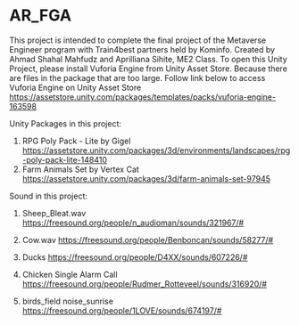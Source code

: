 # AR_FGA

This project is intended to complete the final project of the Metaverse Engineer program with Train4best partners held by Kominfo. Created by Ahmad Shahal Mahfudz and Aprilliana Sihite, ME2 Class.
To open this Unity Project, please install Vuforia Engine from Unity Asset Store. Because there are files in the package that are too large. Follow link below to access Vuforia Engine on Unity Asset Store
https://assetstore.unity.com/packages/templates/packs/vuforia-engine-163598


Unity Packages in this project:
1. RPG Poly Pack - Lite by Gigel
https://assetstore.unity.com/packages/3d/environments/landscapes/rpg-poly-pack-lite-148410
2. Farm Animals Set by Vertex Cat
https://assetstore.unity.com/packages/3d/farm-animals-set-97945

Sound in this project:

1. Sheep_Bleat.wav
https://freesound.org/people/n_audioman/sounds/321967/#

2. Cow.wav
https://freesound.org/people/Benboncan/sounds/58277/#

3. Ducks​​​
https://freesound.org/people/D4XX/sounds/607226/#

4. Chicken Single Alarm Call
https://freesound.org/people/Rudmer_Rotteveel/sounds/316920/#

5. birds_field noise_sunrise
https://freesound.org/people/1LOVE/sounds/674197/#
